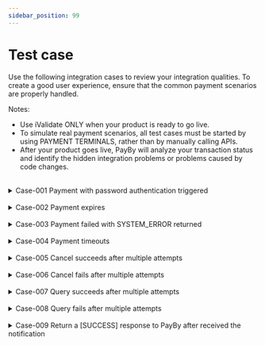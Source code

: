 ```yaml
---
sidebar_position: 99
---
```


# Test case

Use the following integration cases to review your integration qualities. To create a good user experience, ensure that the common payment scenarios are properly handled.

Notes:

- Use iValidate ONLY when your product is ready to go live.
- To simulate real payment scenarios, all test cases must be started by using PAYMENT TERMINALS, rather than by manually calling APIs.
- After your product goes live, PayBy will analyze your transaction status and identify the hidden integration problems or problems caused by code changes.

<br/>

<div>
  <details>
    <summary>Case-001 Payment with password authentication triggered</summary>
    <div>
      <p>When a single payment greater than or equals to a certain amount (usually is AED 500),PayBy users might be prompted to enter the password to complete the payment. This test case is to check whether your system can properly handle this scenario. </p>
      <p>Acceptance rules: </p>
      <p><a>- Both [Partner-Id] and [merchantOrderNo] are required in the request. </a></p>
      <p><a>- The payment amount is greater than or equals to AED 500.</a></p>
      <p><a>- Payment interface responds [status=CREATED].</a></p>
      <p><a>- Send at least one query request.</a></p>
      <p><a>- The query request frequency is 2-6 seconds.</a></p>
      <p><a>- The last query request found that the transaction was successful.</a></p>
    </div>
  </details>
  <br/>
  <details>
    <summary>Case-002 Payment expires</summary>
    <div>
      <p>Sometimes PayBy users might choose not to continue when they are prompted to enter the password to complete the
        payment, and the payment finally expires. This test case is to check whether your system can properly handle
        this scenario. </p>
      <p>Acceptance rules: </p>
      <p><a>- Both [Partner-Id] and [merchantOrderNo] are required in the request. </a></p>
      <p><a>- Payment interface responds [status=CREATED].</a></p>
      <p><a>- Send at least one query request.</a></p>
      <p><a>- The query request frequency is 2-6s.</a></p>
      <p><a>- Send [cancelOrder] request 20 to 120 seconds after the transaction is initiated.</a></p>
    </div>
  </details>
  <br/>
  <details>
    <summary>Case-003 Payment failed with SYSTEM_ERROR returned</summary>
    <div>
      <p>SYSTEM_ERROR is returned when a payment request goes wrong. This test case is to check whether the system can
        handle the SYSTEM_ERROR according to the best practices recommended by PayBy. </p>
      <p>Acceptance rules: </p>
      <p><a>- Both [Partner-Id] and [merchantOrderNo] are required in the request. </a></p>
      <p><a>- Payment interface responds SYSTEM_ERROR.</a></p>
      <p><a>- Send at least one query request.</a></p>
      <p><a>- The query request frequency is 2-6 seconds.</a></p>
      <p><a>- Send [cancelOrder] request 20 to 120 seconds after the transaction is initiated.</a></p>
    </div>
  </details>
  <br/>
  <details>
    <summary>Case-004 Payment timeouts</summary>
    <div>
      <p>A payment request might timeout because of poor network or PayBy system error. This test case is to check
        whether the system can handle timeout errors according to the best practices recommended by PayBy. </p>
      <p>Acceptance rules: </p>
      <p><a>- Both [Partner-Id] and [merchantOrderNo] are required in the request. </a></p>
      <p><a>- Payment interface responds SYSTEM_ERROR.</a></p>
      <p><a>- Send at least one query request.</a></p>
      <p><a>- The query request frequency is 2-6 seconds.</a></p>
      <p><a>- Send [cancelOrder] request 20 to 120 seconds after the transaction is initiated.</a></p>
    </div>
  </details>
  <br/>
  <details>
    <summary>Case-005 Cancel succeeds after multiple attempts</summary>
    <div>
      <p>When a cancel fails, the merchant must keep calling CANCEL until the cancel succeeds. This test case simulates
        the scenario where cancel finally succeeds after multiple attempts. </p>
      <p>Acceptance rules: </p>
      <p><a>- Both [Partner-Id] and [merchantOrderNo] are required in the request. </a></p>
      <p><a>- Send at least one query request.</a></p>
      <p><a>- The query request frequency is 2-6 seconds.</a></p>
      <p><a>- Send [cancelOrder] request 20 to 120 seconds after the transaction is initiated.</a></p>
      <p><a>- The CANCEL request frequency is 3-10 seconds.</a></p>
      <p><a>- At least three CANCEL requests are required, and only the last request returns SUCCESS.</a></p>
    </div>
  </details>
  <br/>
  <details>
    <summary>Case-006 Cancel fails after multiple attempts</summary>
    <div>
      <p>When a cancel fails, the merchant must keep calling CANCEL until at least more than 3 FAILs are returned, or
        until cancel requests keep failing for more than 10 seconds. If cancel still fails, the responsible person must
        be notified of the problem. In production environment, technical support must be contacted to confirm the
        transaction status and handle the problem. </p>
      <p>Acceptance rules: </p>
      <p><a>- Both [Partner-Id] and [merchantOrderNo] are required in the request. </a></p>
      <p><a>- Send at least one query request.</a></p>
      <p><a>- The query request frequency is 2-6 seconds.</a></p>
      <p><a>- Send [cancelOrder] request 20 to 120 seconds after the transaction is initiated.</a></p>
      <p><a>- The CANCEL request frequency is 3-10 seconds.</a></p>
      <p><a>- CANCEL requests must be made at least 3 times, All requests returns failed.</a></p>
    </div>
  </details>
  <br/>
  <details>
    <summary>Case-007 Query succeeds after multiple attempts</summary>
    <div>
      <p>When a query fails, the merchant must keep calling QUERY until the query succeeds. This test case simulates the
        scenario where cancel finally succeeds after multiple attempts. </p>
      <p>Acceptance rules: </p>
      <p><a>- Both [Partner-Id] and [merchantOrderNo] are required in the request. </a></p>
      <p><a>- Send at least three query requests.</a></p>
      <p><a>- The query request frequency is 2-6 seconds.</a></p>
    </div>
  </details>
  <br/>
  <details>
    <summary>Case-008 Query fails after multiple attempts</summary>
    <div>
      <p>When a query fails, the merchant must keep calling QUERY until at least more than 3 FAILs are returned, or
        until requests keep failing for more than 10 seconds. If cancel still fails, the responsible person must
        be notified of the problem. In production environment, technical support must be contacted to confirm the
        transaction status and handle the problem.</p>
      <p>Acceptance rules: </p>
      <p><a>- Both [Partner-Id] and [merchantOrderNo] are required in the request. </a></p>
      <p><a>- Send at least three query requests.</a></p>
      <p><a>- The query request frequency is 2-6 seconds.</a></p>
    </div>
  </details>
  <br/>
  <details>
    <summary>Case-009 Return a [SUCCESS] response to PayBy after received the notification</summary>
    <div>
      <p>After the payment is successful, PayBy will send the payment result of the order and the user information to the merchant in the form of a data stream. The merchant needs to receive and process it, and return a [SUCCESS] response to PayBy.This test case is to check whether the system can handle the notification.</p>
      <p>Acceptance rules: </p>
      <p><a>- Receive and process the notification. </a></p>
      <p><a>- [SUCCESS] is required in the return response. </a></p>
    </div>
  </details>
</div>
